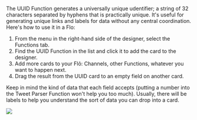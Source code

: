 The UUID Function generates a universally unique udentifier; a string of 32 characters separated by hyphens that is practically unique. It's useful for generating unique links and labels for data without any central coordination. Here's how to use it in a Flo:

1. From the menu in the right-hand side of the designer, select the Functions tab.
2. Find the UUID Function in the list and click it to add the card to the designer. 
4. Add more cards to your Flõ: Channels, other Functions, whatever you want to happen next. 
5. Drag the result from the UUID card to an empty field on another card.

Keep in mind the kind of data that each field accepts (putting a number into the Tweet Parser Function won't help you too much). Usually, there will be labels to help you understand the sort of data you can drop into a card. 

<div>
    <div style="width: 60%; float: left; margin-right: 10px">
    </div>
    <div style="width: 30%, float: left">
    	 <img src="
https://s3.amazonaws.com/azuqua_static/help-center/Functions/uuid.png"></img>
    </div>
</div>

